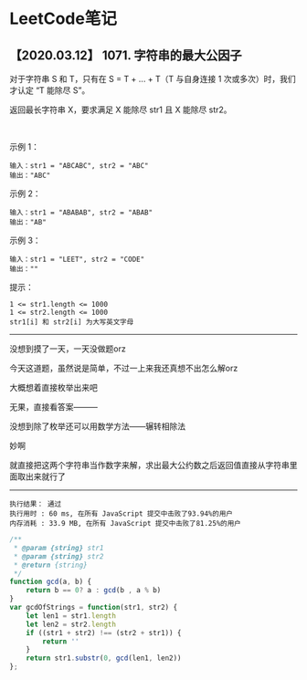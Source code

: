# LeetCode笔记

## 【2020.03.12】  1071. 字符串的最大公因子

对于字符串 S 和 T，只有在 S = T + ... + T（T 与自身连接 1 次或多次）时，我们才认定 “T 能除尽 S”。

返回最长字符串 X，要求满足 X 能除尽 str1 且 X 能除尽 str2。

 

示例 1：
```
输入：str1 = "ABCABC", str2 = "ABC"
输出："ABC"
```

示例 2：
```
输入：str1 = "ABABAB", str2 = "ABAB"
输出："AB"
```

示例 3：
```
输入：str1 = "LEET", str2 = "CODE"
输出：""
```

提示：
```
1 <= str1.length <= 1000
1 <= str2.length <= 1000
str1[i] 和 str2[i] 为大写英文字母
```


*** 

没想到摸了一天，一天没做题orz

今天这道题，虽然说是简单，不过一上来我还真想不出怎么解orz

大概想着直接枚举出来吧

无果，直接看答案———

没想到除了枚举还可以用数学方法——辗转相除法

妙啊

就直接把这两个字符串当作数字来解，求出最大公约数之后返回值直接从字符串里面取出来就行了

***

```
执行结果： 通过
执行用时 : 60 ms, 在所有 JavaScript 提交中击败了93.94%的用户
内存消耗 : 33.9 MB, 在所有 JavaScript 提交中击败了81.25%的用户
```

```javascript
/**
 * @param {string} str1
 * @param {string} str2
 * @return {string}
 */
function gcd(a, b) {
    return b == 0? a : gcd(b , a % b)
}
var gcdOfStrings = function(str1, str2) {
    let len1 = str1.length
    let len2 = str2.length
    if ((str1 + str2) !== (str2 + str1)) {
        return ''
    }
    return str1.substr(0, gcd(len1, len2))
};
```


